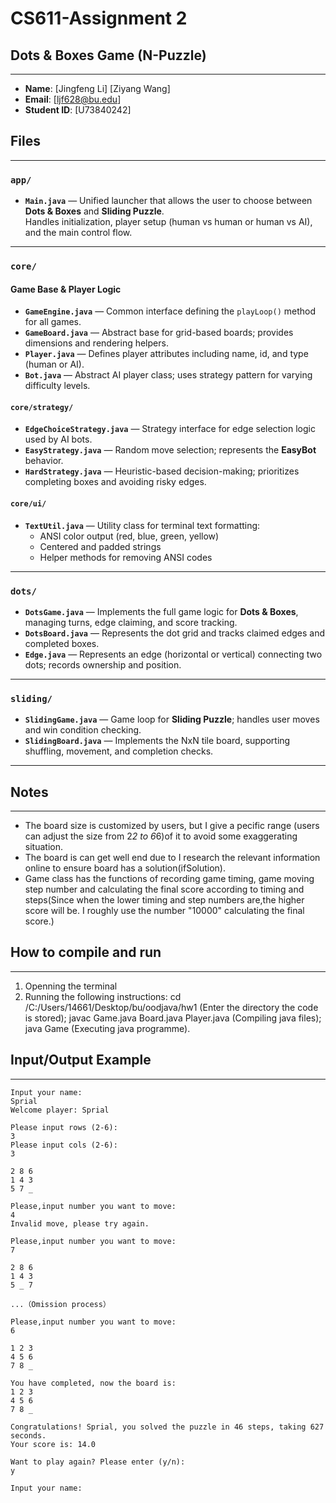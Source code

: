 # CS611-Assignment 2
## Dots & Boxes Game (N-Puzzle)

---------------------------------------------------------------------------
- **Name**: [Jingfeng Li]
            [Ziyang Wang]
- **Email**: [ljf628@bu.edu]
- **Student ID**: [U73840242]

## Files
---------------------------------------------------------------------------
### `app/`
- **`Main.java`** — Unified launcher that allows the user to choose between **Dots & Boxes** and **Sliding Puzzle**.  
  Handles initialization, player setup (human vs human or human vs AI), and the main control flow.

---

### `core/`

####  Game Base & Player Logic
- **`GameEngine.java`** — Common interface defining the `playLoop()` method for all games.  
- **`GameBoard.java`** — Abstract base for grid-based boards; provides dimensions and rendering helpers.  
- **`Player.java`** — Defines player attributes including name, id, and type (human or AI).  
- **`Bot.java`** — Abstract AI player class; uses strategy pattern for varying difficulty levels.  

####  `core/strategy/`
- **`EdgeChoiceStrategy.java`** — Strategy interface for edge selection logic used by AI bots.  
- **`EasyStrategy.java`** — Random move selection; represents the **EasyBot** behavior.  
- **`HardStrategy.java`** — Heuristic-based decision-making; prioritizes completing boxes and avoiding risky edges.  

#### `core/ui/`
- **`TextUtil.java`** — Utility class for terminal text formatting:
  - ANSI color output (red, blue, green, yellow)
  - Centered and padded strings
  - Helper methods for removing ANSI codes

---

### `dots/`
- **`DotsGame.java`** — Implements the full game logic for **Dots & Boxes**, managing turns, edge claiming, and score tracking.  
- **`DotsBoard.java`** — Represents the dot grid and tracks claimed edges and completed boxes.  
- **`Edge.java`** — Represents an edge (horizontal or vertical) connecting two dots; records ownership and position.

---

### `sliding/`
- **`SlidingGame.java`** — Game loop for **Sliding Puzzle**; handles user moves and win condition checking.  
- **`SlidingBoard.java`** — Implements the NxN tile board, supporting shuffling, movement, and completion checks.

---
## Notes
---------------------------------------------------------------------------
- The board size is customized by users, but I give a pecific range (users can adjust the size from 2*2 to 6*6)of it to avoid some exaggerating situation.
- The board is can get well end due to I research the relevant information online to ensure board has a solution(ifSolution). 
- Game class has the functions of recording game timing, game moving step number and calculating the final score according to timing and steps(Since when the lower timing and step numbers are,the higher score will be. I roughly use the number "10000" calculating the final score.) 

## How to compile and run
---------------------------------------------------------------------------
1. Openning the terminal
2. Running the following instructions:
   cd /C:/Users/14661/Desktop/bu/oodjava/hw1 (Enter the directory the code is stored);
   javac Game.java Board.java Player.java (Compiling java files);
   java Game (Executing java programme).
## Input/Output Example
---------------------------------------------------------------------------

```text
Input your name:
Sprial
Welcome player: Sprial

Please input rows (2-6):
3
Please input cols (2-6):
3

2 8 6
1 4 3
5 7 _

Please,input number you want to move:
4
Invalid move, please try again.

Please,input number you want to move:
7

2 8 6
1 4 3
5 _ 7

...（Omission process）

Please,input number you want to move:
6

1 2 3
4 5 6
7 8 _

You have completed, now the board is:
1 2 3
4 5 6
7 8 _

Congratulations! Sprial, you solved the puzzle in 46 steps, taking 627 seconds.
Your score is: 14.0

Want to play again? Please enter (y/n):
y

Input your name:

